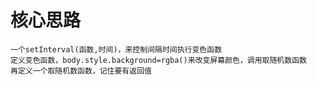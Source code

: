 # 核心思路

	一个setInterval(函数,时间)，来控制间隔时间执行变色函数
	定义变色函数，body.style.background=rgba()来改变屏幕颜色，调用取随机数函数
	再定义一个取随机数函数，记住要有返回值